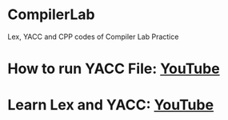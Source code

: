 # CompilerLab
Lex, YACC and CPP codes of Compiler Lab Practice

# How to run YACC File: [YouTube](https://www.youtube.com/watch?v=dl1xPSaScLw)

# Learn Lex and YACC: [YouTube](https://www.youtube.com/playlist?list=PLkB3phqR3X43IRqPT0t1iBfmT5bvn198Z)

